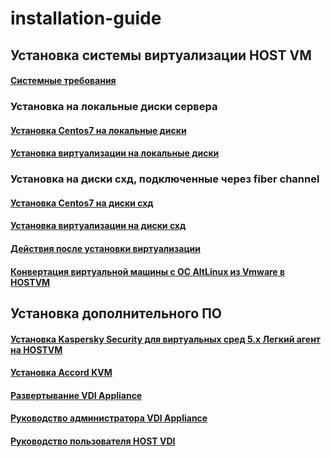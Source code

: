 # installation-guide

## Установка системы виртуализации HOST VM

#### [Системные требования](requirements.md)

### Установка на локальные диски сервера

#### [Установка Centos7 на локальные диски](installation-centos7-on-local-disks.md)

#### [Установка виртуализации на локальные диски](instalation-hostvm-on-local-disks.md)

### Установка на диски схд, подключенные через fiber channel

#### [Установка Centos7 на диски схд](installation-centos7.md)

#### [Установка виртуализации на диски схд](instalation-hostvm.md)

#### [Действия после установки виртуализации](after-install.md)

#### [Конвертация виртуальной машины с ОС AltLinux из Vmware в HOSTVM](vmware_convert_altlinux.md)

## Установка дополнительного ПО

#### [Установка Kaspersky Security для виртуальных сред 5.х Легкий агент на HOSTVM](installation-ksc.md)

#### [Установка Accord KVM](installation-accordkvm.md)

#### [Развертывание VDI Appliance](installation-uds-appliance.md)

#### [Руководство администратора VDI Appliance](config-uds-appliance.md)

#### [Руководство пользователя HOST VDI](connect-uds-vdi.md)

